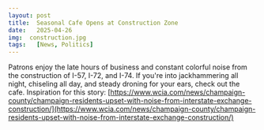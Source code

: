 ```yaml
---
layout: post
title:  Seasonal Cafe Opens at Construction Zone
date:   2025-04-26
img:  construction.jpg
tags:   [News, Politics]
---
```


Patrons enjoy the late hours of business and constant colorful noise from the construction of I-57, I-72,  and I-74. If you're into jackhammering all night, chiseling all day, and steady droning for your ears, check out the cafe.
Inspiration for this story: [https://www.wcia.com/news/champaign-county/champaign-residents-upset-with-noise-from-interstate-exchange-construction/](https://www.wcia.com/news/champaign-county/champaign-residents-upset-with-noise-from-interstate-exchange-construction/)
